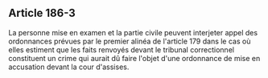 Article 186-3
----
La personne mise en examen et la partie civile peuvent interjeter appel des
ordonnances prévues par le premier alinéa de l'article 179 dans le cas où elles
estiment que les faits renvoyés devant le tribunal correctionnel constituent un
crime qui aurait dû faire l'objet d'une ordonnance de mise en accusation devant
la cour d'assises.

